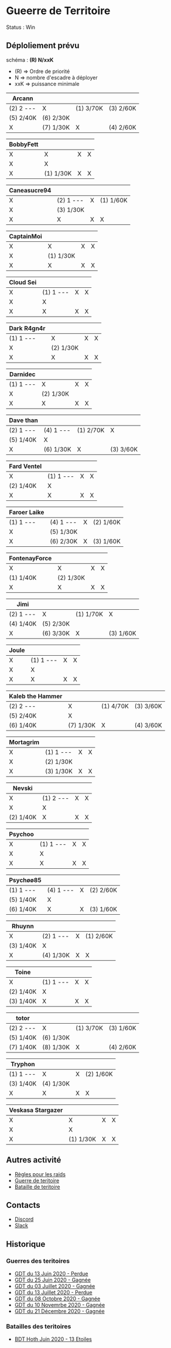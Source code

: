 # Gueerre de Territoire

Status : Win

## Déploliement prévu 

schéma : **(R) N/xxK**

* (R) => Ordre de priorité
* N => nombre d'escadre à déployer
* xxK => puissance minimale

| Arcann | | | |
|---|---|---|---|
| (2) 2 --- | X  | (1) 3/70K | (3) 2/60K
| (5) 2/40K | (6) 2/30K
| X  | (7) 1/30K | X  | (4) 2/60K

| BobbyFett | | | |
|---|---|---|---|
| X  | X  | X  | X 
| X  | X 
| X  | (1) 1/30K | X  | X 

| Caneasucre94 | | | |
|---|---|---|---|
| X  | (2) 1 --- | X  | (1) 1/60K
| X  | (3) 1/30K
| X  | X  | X  | X 

| CaptainMoi | | | |
|---|---|---|---|
| X  | X  | X  | X 
| X  | (1) 1/30K
| X  | X  | X  | X 

| Cloud Sei | | | |
|---|---|---|---|
| X  | (1) 1 --- | X  | X 
| X  | X 
| X  | X  | X  | X 

| Dark R4gn4r | | | |
|---|---|---|---|
| (1) 1 --- | X  | X  | X 
| X  | (2) 1/30K
| X  | X  | X  | X 

| Darnidec | | | |
|---|---|---|---|
| (1) 1 --- | X  | X  | X 
| X  | (2) 1/30K
| X  | X  | X  | X 

| Dave than | | | |
|---|---|---|---|
| (2) 1 --- | (4) 1 --- | (1) 2/70K | X 
| (5) 1/40K | X 
| X  | (6) 1/30K | X  | (3) 3/60K

| Fard Ventel | | | |
|---|---|---|---|
| X  | (1) 1 --- | X  | X 
| (2) 1/40K | X 
| X  | X  | X  | X 

| Faroer Laike | | | |
|---|---|---|---|
| (1) 1 --- | (4) 1 --- | X  | (2) 1/60K
| X  | (5) 1/30K
| X  | (6) 2/30K | X  | (3) 1/60K

| FontenayForce | | | |
|---|---|---|---|
| X  | X  | X  | X 
| (1) 1/40K | (2) 1/30K
| X  | X  | X  | X 

| Jimi | | | |
|---|---|---|---|
| (2) 1 --- | X  | (1) 1/70K | X 
| (4) 1/40K | (5) 2/30K
| X  | (6) 3/30K | X  | (3) 1/60K

| Joule | | | |
|---|---|---|---|
| X  | (1) 1 --- | X  | X 
| X  | X 
| X  | X  | X  | X 

| Kaleb the Hammer | | | |
|---|---|---|---|
| (2) 2 --- | X  | (1) 4/70K | (3) 3/60K
| (5) 2/40K | X 
| (6) 1/40K | (7) 1/30K | X  | (4) 3/60K

| Mortagrim | | | |
|---|---|---|---|
| X  | (1) 1 --- | X  | X 
| X  | (2) 1/30K
| X  | (3) 1/30K | X  | X 

| Nevski | | | |
|---|---|---|---|
| X  | (1) 2 --- | X  | X 
| X  | X 
| (2) 1/40K | X  | X  | X 

| Psychoo | | | |
|---|---|---|---|
| X  | (1) 1 --- | X  | X 
| X  | X 
| X  | X  | X  | X 

| Psychøø85 | | | |
|---|---|---|---|
| (1) 1 --- | (4) 1 --- | X  | (2) 2/60K
| (5) 1/40K | X 
| (6) 1/40K | X  | X  | (3) 1/60K

| Rhuynn | | | |
|---|---|---|---|
| X  | (2) 1 --- | X  | (1) 2/60K
| (3) 1/40K | X 
| X  | (4) 1/30K | X  | X 

| Toine | | | |
|---|---|---|---|
| X  | (1) 1 --- | X  | X 
| (2) 1/40K | X 
| (3) 1/40K | X  | X  | X 

| totor | | | |
|---|---|---|---|
| (2) 2 --- | X  | (1) 3/70K | (3) 1/60K
| (5) 1/40K | (6) 1/30K
| (7) 1/40K | (8) 1/30K | X  | (4) 2/60K

| Tryphon | | | |
|---|---|---|---|
| (1) 1 --- | X  | X  | (2) 1/60K
| (3) 1/40K | (4) 1/30K
| X  | X  | X  | X 

| Veskasa Stargazer | | | |
|---|---|---|---|
| X  | X  | X  | X 
| X  | X 
| X  | (1) 1/30K | X  | X 

##  Autres activité

* [Règles pour les raids](../raids.html)
* [Guerre de teritoire](../gdt.html)
* [Bataille de teritoire](../bdt.html)

## Contacts

* [Discord](https://discord.gg/9ufJHmB)
* [Slack](https://join.slack.com/t/hautconseildelaforce/shared_invite/zt-i06cmx42-kx_A~Fu2youeBDRHMqgvTA)

## Historique

### Guerres des teritoires

* [GDT du 13 Juin 2020 - Perdue](GDT-200613.html)
* [GDT du 25 Juin 2020 - Gagnée](GDT-200613.html)
* [GDT du 03 Juillet 2020 - Gagnée](GDT-200703.html)
* [GDT du 13 Juillet 2020 - Perdue](GDT-200713.html)
* [GDT du 08 Octobre 2020 - Gagnée](GDT-201008.html)
* [GDT du 10 Novemrbe 2020 - Gagnée](GDT-201110.html)
* [GDT du 21 Décembre 2020 - Gagnée](GDT-201221.html)

### Batailles des teritoires

* [BDT Hoth Juin 2020 - 13 Etoiles](BDT-Hoth-200614.html)

